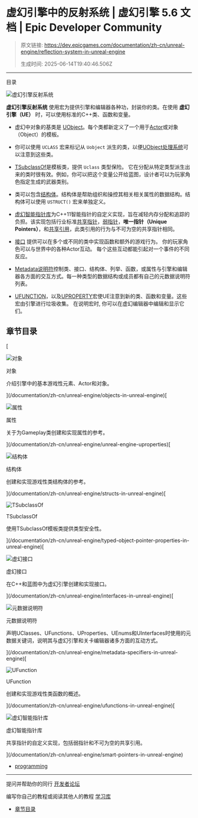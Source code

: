 # 虚幻引擎中的反射系统 | 虚幻引擎 5.6 文档 | Epic Developer Community

> 原文链接: https://dev.epicgames.com/documentation/zh-cn/unreal-engine/reflection-system-in-unreal-engine
> 
> 生成时间: 2025-06-14T19:40:46.506Z

---

目录

![虚幻引擎反射系统](https://dev.epicgames.com/community/api/documentation/image/e0e12a90-41a2-4912-a338-1de8483021c0?resizing_type=fill&width=1920&height=335)

**虚幻引擎反射系统** 使用宏为提供引擎和编辑器各种功，封装你的类。在使用 **虚幻引擎（**UE**）** 时，可以使用标准的C++类、函数和变量。

-   虚幻中对象的基类是 [UObject](/documentation/zh-cn/unreal-engine/objects-in-unreal-engine)。每个类都新定义了一个用于[Actor](/documentation/zh-cn/unreal-engine/actors-in-unreal-engine)或对象（Object）的模板。
    
-   你可以使用 `UCLASS` 宏来标记从 `Uobject` 派生的类，以便[UObject处理系统](/documentation/zh-cn/unreal-engine/unreal-object-handling-in-unreal-engine)可以注意到这些类。
    
-   [TSubclassOf](/documentation/zh-cn/unreal-engine/typed-object-pointer-properties-in-unreal-engine)是模板类，提供 `Uclass` 类型保险。 它在分配从特定类型派生出来的类时很有效。例如，你可以把这个变量公开给蓝图，设计者可以为玩家角色指定生成的武器类别。
    
-   类可以包含[结构体](/documentation/zh-cn/unreal-engine/structs-in-unreal-engine)。结构体是帮助组织和操控其相关相关属性的数据结构。结构体可以使用 `USTRUCT()` 宏来单独定义。
    
-   [虚幻智能指针库](/documentation/zh-cn/unreal-engine/smart-pointers-in-unreal-engine)为C++11智能指针的自定义实现，旨在减轻内存分配和追踪的负担。该实现包括行业标准[共享指针](/documentation/zh-cn/unreal-engine/shared-pointers-in-unreal-engine)，[弱指针](/documentation/zh-cn/unreal-engine/weak-pointers-in-unreal-engine)，**唯一指针（Unique Pointers）**，和[共享引用](/documentation/zh-cn/unreal-engine/shared-references-in-unreal-engine)，此类引用的行为与不可为空的共享指针相同。
    
-   [接口](/documentation/zh-cn/unreal-engine/interfaces-in-unreal-engine) 提供可以在多个或不同的类中实现函数和额外的游戏行为。 你的玩家角色可以与世界中的各种Actor互动。 每个这些互动都能引起对一个事件的不同反应。
    
-   [Metadata说明符](/documentation/zh-cn/unreal-engine/metadata-specifiers-in-unreal-engine)控制类、接口、结构体、列举、函数，或属性与引擎和编辑器各方面的交互方式。每一种类型的数据结构或成员都有自己的元数据说明符列表。
    
-   [UFUNCTION](/documentation/zh-cn/unreal-engine/ufunctions-in-unreal-engine)，以及[UPROPERTY](/documentation/zh-cn/unreal-engine/unreal-engine-uproperties)宏使UE注意到新的类、函数和变量。这些宏由引擎进行垃圾收集。 在说明宏时, 你可以在虚幻编辑器中编辑和显示它们。
    

## 章节目录

[

![对象](https://d1iv7db44yhgxn.cloudfront.net/documentation/images/dc5cd19f-fd0e-43c1-8f85-b5ba655cfe90/placeholder_topic.png)

对象

介绍引擎中的基本游戏性元素、Actor和对象。





](/documentation/zh-cn/unreal-engine/objects-in-unreal-engine)[

![属性](https://d1iv7db44yhgxn.cloudfront.net/documentation/images/792427b3-84f1-4c07-8d85-0c850a365db2/placeholder_topic.png)

属性

关于为Gameplay类创建和实现属性的参考。





](/documentation/zh-cn/unreal-engine/unreal-engine-uproperties)[

![结构体](https://d1iv7db44yhgxn.cloudfront.net/documentation/images/44cf185b-ac1c-4b0f-849d-65bdfe409e64/structtopic.png)

结构体

创建和实现游戏性类结构体的参考。





](/documentation/zh-cn/unreal-engine/structs-in-unreal-engine)[

![TSubclassOf](https://d1iv7db44yhgxn.cloudfront.net/documentation/images/904bcbcb-f188-4290-96ee-fb30dba4686e/placeholder_topic.png)

TSubclassOf

使用TSubclassOf模板类提供类型安全性。





](/documentation/zh-cn/unreal-engine/typed-object-pointer-properties-in-unreal-engine)[

![虚幻接口](https://d1iv7db44yhgxn.cloudfront.net/documentation/images/b5160f76-54dd-46a5-8284-35d2ec7233c3/placeholder_topic.png)

虚幻接口

在C++和蓝图中为虚幻引擎创建和实现接口。





](/documentation/zh-cn/unreal-engine/interfaces-in-unreal-engine)[

![元数据说明符](https://d1iv7db44yhgxn.cloudfront.net/documentation/images/e86c0a2e-94b6-47c7-8e15-6e30e16ef42d/placeholder_topic.png)

元数据说明符

声明UClasses、UFunctions、UProperties、UEnums和UInterfaces时使用的元数据关键词，说明其与虚幻引擎和关卡编辑器诸多方面的互动方式。





](/documentation/zh-cn/unreal-engine/metadata-specifiers-in-unreal-engine)[

![UFunction](https://d1iv7db44yhgxn.cloudfront.net/documentation/images/255a86b0-2fad-41df-9b28-06e34b3b8bd1/ufunctionherotopic.png)

UFunction

创建和实现游戏性类函数的概述。





](/documentation/zh-cn/unreal-engine/ufunctions-in-unreal-engine)[

![虚幻智能指针库](https://d1iv7db44yhgxn.cloudfront.net/documentation/images/1c5b927f-88d2-4729-85fb-10cf37d62ebd/placeholder_topic.png)

虚幻智能指针库

共享指针的自定义实现，包括弱指针和不可为空的共享引用。





](/documentation/zh-cn/unreal-engine/smart-pointers-in-unreal-engine)

-   [programming](https://dev.epicgames.com/community/search?query=programming)

* * *

提问并帮助你的同行 [开发者论坛](https://forums.unrealengine.com/categories?tag=unreal-engine)

编写你自己的教程或阅读其他人的教程 [学习库](https://dev.epicgames.com/community/unreal-engine/learning)

-   [章节目录](/documentation/zh-cn/unreal-engine/reflection-system-in-unreal-engine#%E7%AB%A0%E8%8A%82%E7%9B%AE%E5%BD%95)